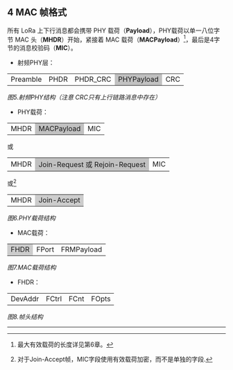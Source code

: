 ## 4 MAC 帧格式

所有 LoRa 上下行消息都会携带 PHY 载荷（**Payload**），PHY载荷以单一八位字节 MAC 头（**MHDR**）开始，紧接着 MAC 载荷（**MACPayload**）[^注1]，最后是4字节的消息校验码（**MIC**）。

- 射频PHY层：

<table>
   <tr>
      <td>Preamble</td>
      <td>PHDR</td>
      <td>PHDR_CRC</td>
      <td bgcolor="silver">PHYPayload</td>
      <td>CRC</td>
   </tr>
</table>

*图5.射频PHY结构（注意 CRC只有上行链路消息中存在）*

- PHY载荷：

<table>
   <tr>
      <td>MHDR</td>
      <td bgcolor="silver">MACPayload</td>
      <td>MIC</td>
   </tr>
</table>

或

<table>
   <tr>
      <td>MHDR</td>
      <td bgcolor="silver" >Join-Request 或 Rejoin-Request</td>
      <td>MIC</td>
   </tr>
</table>

或[^注2]

<table>
   <tr>
      <td>MHDR</td>
      <td bgcolor="#CCCCCC" >Join-Accept</td>
   </tr>
</table>

*图6.PHY载荷结构*

- MAC载荷：

<table>
   <tr>
      <td bgcolor="#CCCCCC" >FHDR</td>
      <td>FPort</td>
      <td>FRMPayload</td>
   </tr>
</table>

*图7.MAC载荷结构*

- FHDR：

<table>
   <tr>
      <td>DevAddr</td>
      <td>FCtrl</td>
      <td>FCnt</td>
      <td>FOpts</td>
   </tr>
</table>

*图8.帧头结构*

---

[^注1]: 最大有效载荷的长度详见第6章。
[^注2]: 对于Join-Accept帧，MIC字段使用有效载荷加密，而不是单独的字段.


